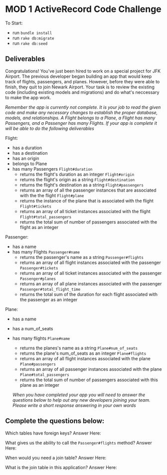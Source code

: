 # MOD 1 ActiveRecord Code Challenge

To Start:
 - run `bundle install`
 - run `rake db:migrate`
 - run `rake db:seed`

## Deliverables

Congratulations! You've just been hired to work on a special project for JFK Airport. The previous developer began building an app that would keep track of flights, passengers, and planes. However, before they were able to finish, they quit to join Newark Airport. Your task is to review the existing code (including existing models and migrations) and do what's neccessary to make the app work.


*Remember the app is currently not complete. It is your job to read the given code and make any necessary changes to establish the proper database, models, and relationships. A Flight belongs to a Plane, a Flight has many Passengers, and a Passenger has many Flights. If your app is complete it will be able to do the following deliverables*

Flight: 
- has a duration
- has a destination
- has an origin
- belongs to Plane
- has many Passengers
  `Flight#duration`
    - returns the flight's duration as an integer
  `Flight#origin`
    - returns the flight's origin as a string
  `Flight#destination`
    - returns the flight's destination as a string
  `Flight#passengers` 
    - returns an array of all the passenger instances that are associated with the the flight
  `Flight#plane`
    - returns the instance of the plane that is associated with the flight
  `Flight#tickets`
    - returns an array of all ticket instances associated with the flight
  `Flight#total_passengers`
    - returns the total sum of number of passengers associated with the flight as an integer

Passenger:
- has a name
- has many Flights 
  `Passenger#name`
    - returns the passenger's name as a string
  `Passenger#flights`
    - returns an array of all flight instances associated with the passenger
  `Passenger#tickets`
    - returns an array of all ticket instances associated with the passenger
  `Passenger#planes`
    - returns an array of all plane instances associated with the passenger 
  `Passenger#total_flight_time`
    - returns the total sum of the duration for each flight associated with the passenger as an integer 

Plane:
- has a name 
- has a num_of_seats
- has many flights
  `Plane#name`
    - returns the planes's name as a string
  `Plane#num_of_seats`
    - returns the plane's num_of_seats as an integer
  `Plane#flights`
    - returns an array of all flight instances associated with the plane
  `Plane#passengers`
    - returns an array of all passenger instances associated with the plane
  `Plane#total_passengers`
    - returns the total sum of number of passengers associated with this plane as an integer 

  *When you have completed your app you will need to answer the questions below to help out any new developers joining your team. Please write a short response answering in your own words*

## Complete the questions below: 
  Which tables have foreign keys?
    Answer Here:

  What gives us the ability to call the `Passenger#flights` method? 
    Answer Here:

  When would you need a join table?
    Answer Here:

  What is the join table in this application?
    Answer Here:
